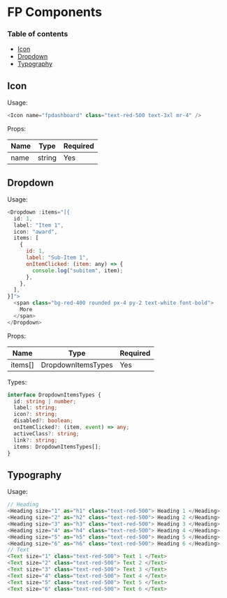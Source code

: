 # FP Components

### Table of contents

- [Icon](#icon)
- [Dropdown](#dropdown)
- [Typography](#typography)

## Icon

Usage:

```javascript
<Icon name="fpdashboard" class="text-red-500 text-3xl mr-4" />
```

Props:

| Name | Type   | Required |
| ---- | ------ | -------- |
| name | string | Yes      |

## Dropdown

Usage:

```javascript
<Dropdown :items="[{
  id: 1,
  label: "Item 1",
  icon: "award",
  items: [
    {
      id: 1,
      label: "Sub-Item 1",
      onItemClicked: (item: any) => {
        console.log("subitem", item);
      },
    },
  ],
}]">
  <span class="bg-red-400 rounded px-4 py-2 text-white font-bold">
    More
  </span>
</Dropdown>
```

Props:

| Name    | Type               | Required |
| ------- | ------------------ | -------- |
| items[] | DropdownItemsTypes | Yes      |

Types:

```ts
interface DropdownItemsTypes {
  id: string | number;
  label: string;
  icon?: string;
  disabled?: boolean;
  onItemClicked?: (item, event) => any;
  activeClass?: string;
  link?: string;
  items: DropdownItemsTypes[];
}
```

## Typography

Usage:

```javascript
// Heading
<Heading size="1" as="h1" class="text-red-500"> Heading 1 </Heading>
<Heading size="2" as="h2" class="text-red-500"> Heading 2 </Heading>
<Heading size="3" as="h3" class="text-red-500"> Heading 3 </Heading>
<Heading size="4" as="h4" class="text-red-500"> Heading 4 </Heading>
<Heading size="5" as="h5" class="text-red-500"> Heading 5 </Heading>
<Heading size="6" as="h6" class="text-red-500"> Heading 6 </Heading>
// Text
<Text size="1" class="text-red-500"> Text 1 </Text>
<Text size="2" class="text-red-500"> Text 2 </Text>
<Text size="3" class="text-red-500"> Text 3 </Text>
<Text size="4" class="text-red-500"> Text 4 </Text>
<Text size="5" class="text-red-500"> Text 5 </Text>
<Text size="6" class="text-red-500"> Text 6 </Text>
```
